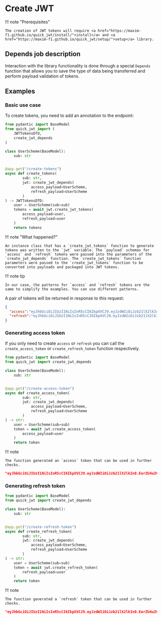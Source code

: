 # Create JWT

!!! note "Prerequisites"

    The creation of JWT tokens will require <a href="https://maxim-f1.github.io/quick_jwt/install/">install</a> and <a href="https://maxim-f1.github.io/quick_jwt/setup/">setup</a> library. 

## Depends job description

Interaction with the library functionality is done through a special `Depends` function that allows you to save the type of data being transferred and perform payload validation of tokens.

## Examples

### Basic use case

To create tokens, you need to add an annotation to the endpoint:

```Python
from pydantic import BaseModel
from quick_jwt import (
    JWTTokensDTO,
    create_jwt_depends
)

class UserScheme(BaseModel):
    sub: str

    
@app.get("/create-tokens")
async def create_tokens(
        sub: str,
        jwt: create_jwt_depends(
            access_payload=UserScheme, 
            refresh_payload=UserScheme
        )
) -> JWTTokensDTO:
    user = UserScheme(sub=sub)
    tokens = await jwt.create_jwt_tokens(
        access_payload=user, 
        refresh_payload=user
    )
    return tokens
```

!!! note "What happened?"

    An instance class that has a `create_jwt_tokens` function to generate tokens was written to the `jwt` variable. The `payload` schemas for `access` and `refresh` tokens were passed into the parameters of the `create_jwt_depends` function. The `create_jwt_tokens` function parameters were passed to the `create_jwt_tokens` function to be converted into payloads and packaged into JWT tokens.

!!! note tip

    In our case, the patterns for `access` and `refresh` tokens are the same to simplify the examples. You can use different patterns.

A pair of tokens will be returned in response to this request:

```json  title="Response"
{
  "access":"eyJhbGciOiJIUzI1NiIsInR5cCI6IkpXVCJ9.eyJzdWIiOiJzb21lX2lkIn0.EerZU4uZCRh7yXxOqsZKTwzls7BnL-6C8jidTTkit6k",
  "refresh":"eyJhbGciOiJIUzI1NiIsInR5cCI6IkpXVCJ9.eyJzdWIiOiJzb21lX2lkIn0.EerZU4uZCRh7yXxOqsZKTwzls7BnL-6C8jidTTkit6k"
}
```

### Generating access token

If you only need to create `access` or `refresh` you can call the `create_access_token` or `create_refresh_token` function respectively.

```Python
from pydantic import BaseModel
from quick_jwt import create_jwt_depends

class UserScheme(BaseModel):
    sub: str

    
@app.get("/create-access-token")
async def create_access_token(
        sub: str,
        jwt: create_jwt_depends(
            access_payload=UserScheme, 
            refresh_payload=UserScheme
        )
) -> str:
    user = UserScheme(sub=sub)
    token = await jwt.create_access_token(
        access_payload=user
    )
    return token
```

!!! note

    The function generated an `access` token that can be used in further checks.

```json title="Response"
"eyJhbGciOiJIUzI1NiIsInR5cCI6IkpXVCJ9.eyJzdWIiOiJzb21lX2lkIn0.EerZU4uZCRh7yXxOqsZKTwzls7BnL-6C8jidTTkit6k"
```

### Generating refresh token

```Python
from pydantic import BaseModel
from quick_jwt import create_jwt_depends

class UserScheme(BaseModel):
    sub: str

    
@app.get("/create-refresh-token")
async def create_refresh_token(
        sub: str,
        jwt: create_jwt_depends(
            access_payload=UserScheme, 
            refresh_payload=UserScheme
        )
) -> str:
    user = UserScheme(sub=sub)
    token = await jwt.create_refresh_token(
        refresh_payload=user
    )
    return token
```

!!! note

    The function generated a `refresh` token that can be used in further checks.

```json title="Response"
"eyJhbGciOiJIUzI1NiIsInR5cCI6IkpXVCJ9.eyJzdWIiOiJzb21lX2lkIn0.EerZU4uZCRh7yXxOqsZKTwzls7BnL-6C8jidTTkit6k"
```
